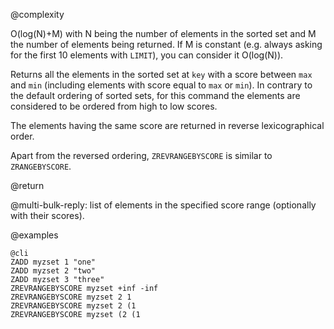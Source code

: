 @complexity

O(log(N)+M) with N being the number of elements in the sorted set and M the
number of elements being returned. If M is constant (e.g. always asking for the
first 10 elements with `LIMIT`), you can consider it O(log(N)).

Returns all the elements in the sorted set at `key` with a score between `max`
and `min` (including elements with score equal to `max` or `min`). In contrary
to the default ordering of sorted sets, for this command the elements are
considered to be ordered from high to low scores.

The elements having the same score are returned in reverse lexicographical order.

Apart from the reversed ordering, `ZREVRANGEBYSCORE` is similar to
`ZRANGEBYSCORE`.

@return

@multi-bulk-reply: list of elements in the specified score range (optionally with
their scores).

@examples

    @cli
    ZADD myzset 1 "one"
    ZADD myzset 2 "two"
    ZADD myzset 3 "three"
    ZREVRANGEBYSCORE myzset +inf -inf
    ZREVRANGEBYSCORE myzset 2 1
    ZREVRANGEBYSCORE myzset 2 (1
    ZREVRANGEBYSCORE myzset (2 (1

